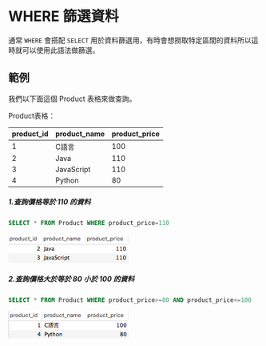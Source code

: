 # WHERE 篩選資料


通常 `WHERE` 會搭配 `SELECT` 用於資料篩選用，有時會想撈取特定區間的資料所以這時就可以使用此語法做篩選。


## 範例
我們以下面這個 Product 表格來做查詢。

Product表格：

|product_id|product_name|product_price|
| -------- | ---------- | ----------- |
|    1     |    C語言    |100|
|    2     |    Java    |110|
|    3     |   JavaScript |110|
|    4     |   Python   |80|


##### 1.查詢價格等於 110 的資料

```sql
SELECT * FROM Product WHERE product_price=110
```

![](/assets/img2-1.png)

##### 2.查詢價格大於等於 80 小於 100 的資料

```sql
SELECT * FROM Product WHERE product_price>=80 AND product_price<=100
```

![](/assets/img2-2.png)
